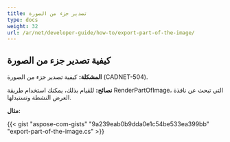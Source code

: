 ```yaml
---
title: تصدير جزء من الصورة
type: docs
weight: 32
url: /ar/net/developer-guide/how-to/export-part-of-the-image/
---
```


## **كيفية تصدير جزء من الصورة**

**المشكلة:** كيفية تصدير جزء من الصورة (CADNET-504).

**نصائح:** للقيام بذلك، يمكنك استخدام طريقة RenderPartOfImage، التي تبحث عن نافذة العرض النشطة وتستبدلها.

**مثال:**

{{< gist "aspose-com-gists" "9a239eab0b9dda0e1c54be533ea399bb" "export-part-of-the-image.cs" >}}
